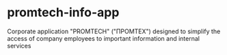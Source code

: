 # promtech-info-app
Corporate application "PROMTECH" ("ПРОМТЕХ") designed to simplify the access of company employees to important information and internal services
